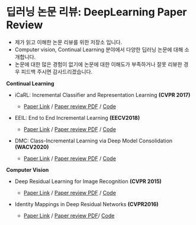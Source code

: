 # 딥러닝 논문 리뷰: DeepLearning Paper Review
* 제가 읽고 이해한 논문 리뷰를 위한 저장소 입니다.
* Computer vision, Continual Learning 분야에서 다양한 딥러닝 논문에 대해 소개합니다.
* 논문에 대한 많은 경험이 없기에 논문에 대한 이해도가 부족하거나 잘못 리뷰한 경우 피드백 주시면 감사드리겠습니다.


**Continual Learning**

* iCaRL: Incremental Classifier and Representation Learning **(CVPR 2017)**
  * [Paper Link](https://arxiv.org/abs/1611.07725) / [Paper review PDF](https://github.com/ahhnchangjun/DeepLearning_Paper_Review/blob/main/summary_notes/Incremental%20Classifier%20and%20Representation%20Learning.pdf) / [Code](https://github.com/DRSAD/iCaRL)

* EEIL: End to End Incremental Learning **(EECV2018)**
  * [Paper Link](https://arxiv.org/abs/1807.09536) / [Paper review PDF](https://github.com/ahhnchangjun/DeepLearning_Paper_Review/blob/main/summary_notes/End%20to%20End%20Incremental%20Learning.pdf) / [Code](https://github.com/fmcp/EndToEndIncrementalLearning)
* DMC: Class-Incremental Learning via Deep Model Consolidation **(WACV2020)**
  * [Paper Link](https://arxiv.org/abs/1903.07864) / [Paper review PDF](https://github.com/ahhnchangjun/DeepLearning_Paper_Review/blob/main/summary_notes/Class-incremental%20Learning%20via%20Deep%20Model%20Consolidation.pdf) / [Code](https://github.com/ahhnchangjun/DeepModelConsolidation/tree/main/DeepModelConsolidation(DMC))

**Computer Vision**

* Deep Residual Learning for Image Recognition **(CVPR 2015)**
  * [Paper Link](https://arxiv.org/abs/1512.03385) / [Paper review PDF](https://github.com/ahhnchangjun/DeepLearning_Paper_Review/blob/main/summary_notes/Deep%20Residual%20Learning%20for%20Image%20Recognition%20-%20Res.pdf) / [Code](https://github.com/Lornatang/ResNet-PyTorch)
 
* Identity Mappings in Deep Residual Networks **(CVPR2016)**
  * [Paper Link](https://arxiv.org/abs/1603.05027) / [Paper review PDF](https://github.com/ahhnchangjun/DeepLearning_Paper_Review/blob/main/summary_notes/Deep%20Residual%20Learning%20for%20Image%20Recognition%20-%20Res.pdf)/ [Code](https://github.com/FlorianMuellerklein/Identity-Mapping-ResNet-Lasagne)

